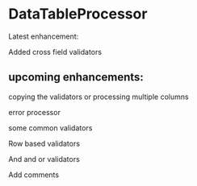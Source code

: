# DataTableProcessor

Latest enhancement:

Added cross field validators 

## upcoming enhancements:

copying the validators or processing multiple columns

error processor

some common validators

Row based validators



And and or validators

Add comments
